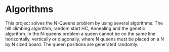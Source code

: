 # Algorithms
This project solves the N-Queens problem by using several algorithms. The hill climbing algorithm, random start HC, Annealing
and the genetic algorithm. In the N-queens problem a queen cannot be on the same line horizontally, vertically or diagonally, where N queens must be placed on a N by N sized board. The queen positions are generated randomly.
